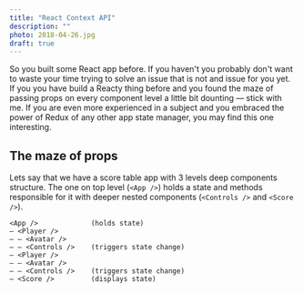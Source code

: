 ```yaml
---
title: "React Context API"
description: ""
photo: 2018-04-26.jpg
draft: true
---
```


So you built some React app before. If you haven't you probably don't want to waste your time trying to solve an issue that is not and issue for you yet. If you you have build a Reacty thing before and you found the maze of passing props on every component level a little bit dounting — stick with me. If you are even more experienced in a subject and you embraced the power of Redux of any other app state manager, you may find this one interesting.

## The maze of props

Lets say that we have a score table app with 3 levels deep components structure. The one on top level (`<App />`) holds a state and methods responsible for it with deeper nested components (`<Controls />` and `<Score />`).

```
<App />             (holds state)
— <Player />
— — <Avatar />
— — <Controls />    (triggers state change)
— <Player />
— — <Avatar />
— — <Controls />    (triggers state change)
— <Score />         (displays state)
```
